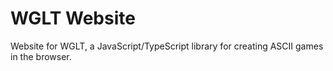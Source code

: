 # WGLT Website

Website for WGLT, a JavaScript/TypeScript library for creating ASCII games in the browser.
